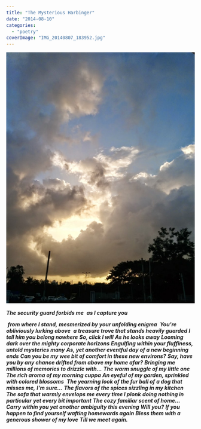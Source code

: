 ```yaml
---
title: "The Mysterious Harbinger"
date: "2014-08-10"
categories: 
  - "poetry"
coverImage: "IMG_20140807_183952.jpg"
---
```


[![](images/IMG_20140807_183952-768x1024.jpg)](http://ifsbutsandsetcs.com/wp-content/uploads/2014/08/IMG_20140807_183952-768x1024.jpg)

_**The security guard forbids me**_  _**as I capture you**_ 

 _**from where I stand,**_ _**mesmerized by your unfolding enigma**_  **_You're obliviously lurking above_**  _**a treasure trove that stands heavily guarded**_ _**I tell him you belong nowhere**_ _**So, click I will**_ _**As he looks away**_ **_Looming dark over the mighty corporate horizons_** _**Engulfing within your fluffiness, untold mysteries many**_ _**As, yet another eventful day of a new beginning ends**_ _**Can you be my wee bit of comfort in these new environs?**_ **_Say, have you by any chance drifted from above my home afar?_** _**Bringing me millions of memories to drizzle with...**_ _**The warm snuggle of my little one**_ _**The rich aroma of my morning cuppa**_ _**An eyeful of my garden, sprinkled with colored blossoms**_  _**The yearning look of the fur ball of a dog that misses me,**_ _**I'm sure...**_ _**The flavors of the spices sizzling in my kitchen**_ _**The sofa that warmly envelops me every time I plonk**_ _**doing nothing in particular**_ _**yet every bit important**_ _**The cozy familiar scent of home...**_ _**Carry within you yet another ambiguity this evening**_ _**Will you?**_ _**If you happen to find yourself wafting homewards again**_ _**Bless them with a generous shower of my love**_ _**Till we meet again.**_

